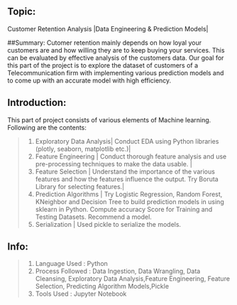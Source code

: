 ## Topic:
Customer Retention Analysis
|Data Engineering & Prediction Models|


##Summary:
Cutomer retention mainly depends on how loyal your customers are and how willing 
they are to keep buying your services. This can be evaluated by effective analysis 
of the customers data. Our goal for this part of the project is to explore the dataset 
of customers of a Telecommunication firm with implementing various prediction models and
to come up with an accurate model with high efficiency.


## Introduction:
This part of project consists of various elements of Machine learning.
Following are the contents:

>1. Exploratory Data Analysis| Conduct EDA using Python libraries (plotly, seaborn, matplotlib etc.)|
>2. Feature Engineering | Conduct thorough feature analysis and use pre-processing techniques to make the data usable. |
>3. Feature Selection | Understand the importance of the various features and how the features influence the output. Try Boruta Library for selecting features.|
>4. Prediction Algorithms | Try Logistic Regression, Random Forest, KNeighbor and Decision Tree to build prediction models in using sklearn in Python. Compute accuracy Score for Training and Testing Datasets. Recommend a model.
>5. Serialization | Used pickle to serialize the models.


## Info:
>1. Language Used : Python
>2. Process Followed : Data Ingestion, Data Wrangling, Data Cleansing, Exploratory Data Analysis,Feature Engineering, Feature Selection, Predicting Algorithm Models,Pickle
>3. Tools Used : Jupyter Notebook
